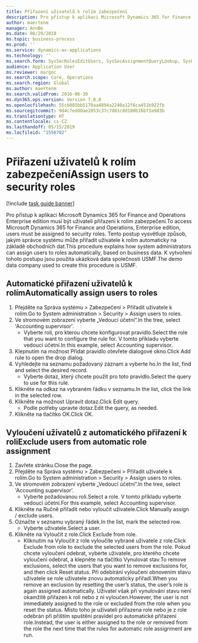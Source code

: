 ```yaml
---
title: Přiřazení uživatelů k rolím zabezpečení
description: Pro přístup k aplikaci Microsoft Dynamics 365 for Finance and Operations Enterprise edition musí být uživateli přiřazeni k rolím zabezpečení.
author: maertenm
manager: AnnBe
ms.date: 08/29/2018
ms.topic: business-process
ms.prod: ''
ms.service: dynamics-ax-applications
ms.technology: ''
ms.search.form: SysSecRolesEditUsers, SysSecAssignmentQueryLookup, SysQueryForm, SysSecRoleExcludeUsers
audience: Application User
ms.reviewer: margoc
ms.search.scope: Core, Operations
ms.search.region: Global
ms.author: maertenm
ms.search.validFrom: 2016-06-30
ms.dyn365.ops.version: Version 7.0.0
ms.openlocfilehash: 55cb085bb5170aa4894a2240a12f6ca451b922fb
ms.sourcegitcommit: 9d4c7edd0ae2053c37c7d81cdd180b16bf3a9d3b
ms.translationtype: HT
ms.contentlocale: cs-CZ
ms.lasthandoff: 05/15/2019
ms.locfileid: "1556702"
---
```

# <a name="assign-users-to-security-roles"></a><span data-ttu-id="c4012-103">Přiřazení uživatelů k rolím zabezpečení</span><span class="sxs-lookup"><span data-stu-id="c4012-103">Assign users to security roles</span></span>

[!include [task guide banner](../../includes/task-guide-banner.md)]

<span data-ttu-id="c4012-104">Pro přístup k aplikaci Microsoft Dynamics 365 for Finance and Operations Enterprise edition musí být uživateli přiřazeni k rolím zabezpečení.</span><span class="sxs-lookup"><span data-stu-id="c4012-104">To access Microsoft Dynamics 365 for Finance and Operations, Enterprise edition, users must be assigned to security roles.</span></span> <span data-ttu-id="c4012-105">Tento postup vysvětluje způsob, jakým správce systému může přiřadit uživatele k rolím automaticky na základě obchodních dat.</span><span class="sxs-lookup"><span data-stu-id="c4012-105">This procedure explains how system administrators can assign users to roles automatically, based on business data.</span></span> <span data-ttu-id="c4012-106">K vytvoření tohoto postupu jsou použita ukázková data společnosti USMF.</span><span class="sxs-lookup"><span data-stu-id="c4012-106">The demo data company used to create this procedure is USMF.</span></span>


## <a name="automatically-assign-users-to-roles"></a><span data-ttu-id="c4012-107">Automatické přiřazení uživatelů k rolím</span><span class="sxs-lookup"><span data-stu-id="c4012-107">Automatically assign users to roles</span></span>
1. <span data-ttu-id="c4012-108">Přejděte na Správa systému > Zabezpečení > Přiřadit uživatele k rolím.</span><span class="sxs-lookup"><span data-stu-id="c4012-108">Go to System administration > Security > Assign users to roles.</span></span>
2. <span data-ttu-id="c4012-109">Ve stromovém zobrazení vyberte „Vedoucí účetní“.</span><span class="sxs-lookup"><span data-stu-id="c4012-109">In the tree, select 'Accounting supervisor'.</span></span>
    * <span data-ttu-id="c4012-110">Vyberte roli, pro kterou chcete konfigurovat pravidlo.</span><span class="sxs-lookup"><span data-stu-id="c4012-110">Select the role that you want to configure the rule for.</span></span> <span data-ttu-id="c4012-111">V tomto příkladu vyberte vedoucí účetní.</span><span class="sxs-lookup"><span data-stu-id="c4012-111">In this example, select Accounting supervisor.</span></span>  
3. <span data-ttu-id="c4012-112">Klepnutím na možnost Přidat pravidlo otevřete dialogové okno.</span><span class="sxs-lookup"><span data-stu-id="c4012-112">Click Add rule to open the drop dialog.</span></span>
4. <span data-ttu-id="c4012-113">Vyhledejte na seznamu požadovaný záznam a vyberte ho.</span><span class="sxs-lookup"><span data-stu-id="c4012-113">In the list, find and select the desired record.</span></span>
    * <span data-ttu-id="c4012-114">Vyberte dotaz, který chcete použít pro toto pravidlo.</span><span class="sxs-lookup"><span data-stu-id="c4012-114">Select the query to use for this rule.</span></span>  
5. <span data-ttu-id="c4012-115">Klikněte na odkaz na vybraném řádku v seznamu.</span><span class="sxs-lookup"><span data-stu-id="c4012-115">In the list, click the link in the selected row.</span></span>
6. <span data-ttu-id="c4012-116">Klikněte na možnost Upravit dotaz.</span><span class="sxs-lookup"><span data-stu-id="c4012-116">Click Edit query.</span></span>
    * <span data-ttu-id="c4012-117">Podle potřeby upravte dotaz.</span><span class="sxs-lookup"><span data-stu-id="c4012-117">Edit the query, as needed.</span></span>  
7. <span data-ttu-id="c4012-118">Klikněte na tlačítko OK.</span><span class="sxs-lookup"><span data-stu-id="c4012-118">Click OK.</span></span>

## <a name="exclude-users-from-automatic-role-assignment"></a><span data-ttu-id="c4012-119">Vyloučení uživatelů z automatického přiřazení k roli</span><span class="sxs-lookup"><span data-stu-id="c4012-119">Exclude users from automatic role assignment</span></span>
1. <span data-ttu-id="c4012-120">Zavřete stránku.</span><span class="sxs-lookup"><span data-stu-id="c4012-120">Close the page.</span></span>
2. <span data-ttu-id="c4012-121">Přejděte na Správa systému > Zabezpečení > Přiřadit uživatele k rolím.</span><span class="sxs-lookup"><span data-stu-id="c4012-121">Go to System administration > Security > Assign users to roles.</span></span>
3. <span data-ttu-id="c4012-122">Ve stromovém zobrazení vyberte „Vedoucí účetní“.</span><span class="sxs-lookup"><span data-stu-id="c4012-122">In the tree, select 'Accounting supervisor'.</span></span>
    * <span data-ttu-id="c4012-123">Vyberte požadovanou roli.</span><span class="sxs-lookup"><span data-stu-id="c4012-123">Select a role.</span></span> <span data-ttu-id="c4012-124">V tomto příkladu vyberte vedoucí účetní.</span><span class="sxs-lookup"><span data-stu-id="c4012-124">For this example, select Accounting supervisor.</span></span>  
4. <span data-ttu-id="c4012-125">Klikněte na Ručně přiřadit nebo vyloučit uživatele.</span><span class="sxs-lookup"><span data-stu-id="c4012-125">Click Manually assign / exclude users.</span></span>
5. <span data-ttu-id="c4012-126">Označte v seznamu vybraný řádek.</span><span class="sxs-lookup"><span data-stu-id="c4012-126">In the list, mark the selected row.</span></span>
    * <span data-ttu-id="c4012-127">Vyberte uživatele.</span><span class="sxs-lookup"><span data-stu-id="c4012-127">Select a user.</span></span>  
6. <span data-ttu-id="c4012-128">Klikněte na Vyloučit z role.</span><span class="sxs-lookup"><span data-stu-id="c4012-128">Click Exclude from role.</span></span>
    * <span data-ttu-id="c4012-129">Kliknutím na Vyloučit z role vyloučíte vybrané uživatele z role.</span><span class="sxs-lookup"><span data-stu-id="c4012-129">Click Exclude from role to exclude the selected users from the role.</span></span> <span data-ttu-id="c4012-130">Pokud chcete vyloučení odebrat, vyberte uživatele, pro kterého chcete vyloučení odebrat, a klepněte na tlačítko Vynulovat stav.</span><span class="sxs-lookup"><span data-stu-id="c4012-130">To remove exclusions, select the users that you want to remove exclusions for, and then click Reset status.</span></span> <span data-ttu-id="c4012-131">Při odebírání vyloučení obnovením stavu uživatele se role uživatele znovu automaticky přiřadí.</span><span class="sxs-lookup"><span data-stu-id="c4012-131">When you remove an exclusion by resetting the user’s status, the user’s role is again assigned automatically.</span></span> <span data-ttu-id="c4012-132">Uživatel však při vynulování stavu není okamžitě přiřazen k roli nebo z ní vyloučen.</span><span class="sxs-lookup"><span data-stu-id="c4012-132">However, the user is not immediately assigned to the role or excluded from the role when you reset the status.</span></span> <span data-ttu-id="c4012-133">Místo toho je uživateli přiřazena role nebo je z role odebrán při příštím spuštění pravidel pro automatické přiřazení role.</span><span class="sxs-lookup"><span data-stu-id="c4012-133">Instead, the user is either assigned to the role or removed from the role the next time that the rules for automatic role assignment are run.</span></span>  

